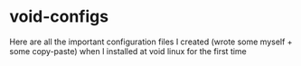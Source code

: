 # void-configs
Here are all the important configuration files I created (wrote some myself + some copy-paste) when I installed at void linux for the first time
